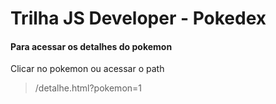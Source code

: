 # Trilha JS Developer - Pokedex

#### Para acessar os detalhes do pokemon
Clicar no pokemon ou acessar o path
>/detalhe.html?pokemon=1
